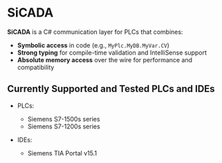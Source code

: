 # SiCADA

**SiCADA** is a C# communication layer for PLCs that combines:

- **Symbolic access** in code (e.g., `MyPlc.MyDB.MyVar.CV`)
- **Strong typing** for compile-time validation and IntelliSense support
- **Absolute memory access** over the wire for performance and compatibility

## Currently Supported and Tested PLCs and IDEs

- PLCs:
  - Siemens S7-1500s series
  - Siemens S7-1200s series

- IDEs:
  - Siemens TIA Portal v15.1

